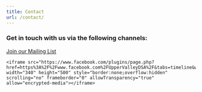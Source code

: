 ```yaml
---
title: Contact
url: /contact/
---
```

### Get in touch with us via the following channels:

[Join our Mailing List](mailto:upper-valley-dsa-bulletins+subscribe@googlegroups.com)



```
<iframe src="https://www.facebook.com/plugins/page.php?href=https%3A%2F%2Fwww.facebook.com%2FUpperValleyDSA%2F&tabs=timeline&width=340&height=500&small_header=false&adapt_container_width=true&hide_cover=false&show_facepile=true&appId" width="340" height="500" style="border:none;overflow:hidden" scrolling="no" frameborder="0" allowTransparency="true" allow="encrypted-media"></iframe>
```